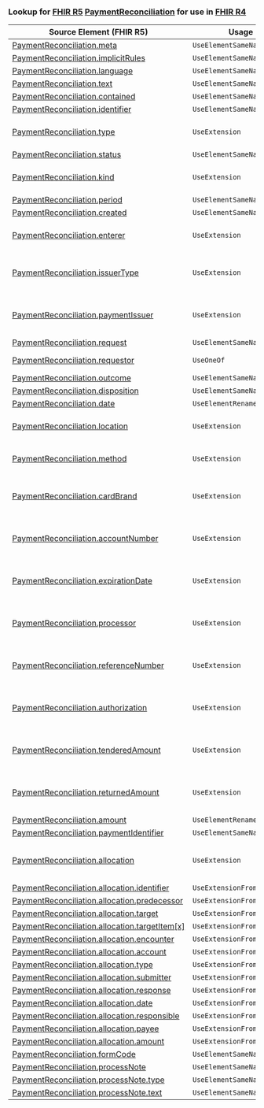 ### Lookup for [FHIR R5](https://hl7.org/fhir/R5/) [PaymentReconciliation](https://hl7.org/fhir/R5/PaymentReconciliation.html) for use in [FHIR R4](https://hl7.org/fhir/R4/)

| Source Element (FHIR R5) | Usage | Target |
| -------------- | ----- | ------ |
| [PaymentReconciliation.meta](https://hl7.org/fhir/R5/PaymentReconciliation.html#resource) | `UseElementSameName` | [PaymentReconciliation.meta](https://hl7.org/fhir/R4/PaymentReconciliation.html#resource) |
| [PaymentReconciliation.implicitRules](https://hl7.org/fhir/R5/PaymentReconciliation.html#resource) | `UseElementSameName` | [PaymentReconciliation.implicitRules](https://hl7.org/fhir/R4/PaymentReconciliation.html#resource) |
| [PaymentReconciliation.language](https://hl7.org/fhir/R5/PaymentReconciliation.html#resource) | `UseElementSameName` | [PaymentReconciliation.language](https://hl7.org/fhir/R4/PaymentReconciliation.html#resource) |
| [PaymentReconciliation.text](https://hl7.org/fhir/R5/PaymentReconciliation.html#resource) | `UseElementSameName` | [PaymentReconciliation.text](https://hl7.org/fhir/R4/PaymentReconciliation.html#resource) |
| [PaymentReconciliation.contained](https://hl7.org/fhir/R5/PaymentReconciliation.html#resource) | `UseElementSameName` | [PaymentReconciliation.contained](https://hl7.org/fhir/R4/PaymentReconciliation.html#resource) |
| [PaymentReconciliation.identifier](https://hl7.org/fhir/R5/PaymentReconciliation.html#resource) | `UseElementSameName` | [PaymentReconciliation.identifier](https://hl7.org/fhir/R4/PaymentReconciliation.html#resource) |
| [PaymentReconciliation.type](https://hl7.org/fhir/R5/PaymentReconciliation.html#resource) | `UseExtension` | [http://hl7.org/fhir/5.0/StructureDefinition/extension-PaymentReconciliation.type](StructureDefinition-ext-R5-PaymentReconciliation.type.html) |
| [PaymentReconciliation.status](https://hl7.org/fhir/R5/PaymentReconciliation.html#resource) | `UseElementSameName` | [PaymentReconciliation.status](https://hl7.org/fhir/R4/PaymentReconciliation.html#resource) |
| [PaymentReconciliation.kind](https://hl7.org/fhir/R5/PaymentReconciliation.html#resource) | `UseExtension` | [http://hl7.org/fhir/5.0/StructureDefinition/extension-PaymentReconciliation.kind](StructureDefinition-ext-R5-PaymentReconciliation.kind.html) |
| [PaymentReconciliation.period](https://hl7.org/fhir/R5/PaymentReconciliation.html#resource) | `UseElementSameName` | [PaymentReconciliation.period](https://hl7.org/fhir/R4/PaymentReconciliation.html#resource) |
| [PaymentReconciliation.created](https://hl7.org/fhir/R5/PaymentReconciliation.html#resource) | `UseElementSameName` | [PaymentReconciliation.created](https://hl7.org/fhir/R4/PaymentReconciliation.html#resource) |
| [PaymentReconciliation.enterer](https://hl7.org/fhir/R5/PaymentReconciliation.html#resource) | `UseExtension` | [http://hl7.org/fhir/5.0/StructureDefinition/extension-PaymentReconciliation.enterer](StructureDefinition-ext-R5-PaymentReconciliation.enterer.html) |
| [PaymentReconciliation.issuerType](https://hl7.org/fhir/R5/PaymentReconciliation.html#resource) | `UseExtension` | [http://hl7.org/fhir/5.0/StructureDefinition/extension-PaymentReconciliation.issuerType](StructureDefinition-ext-R5-PaymentReconciliation.issuerType.html) |
| [PaymentReconciliation.paymentIssuer](https://hl7.org/fhir/R5/PaymentReconciliation.html#resource) | `UseExtension` | [http://hl7.org/fhir/5.0/StructureDefinition/extension-PaymentReconciliation.paymentIssuer](StructureDefinition-ext-R5-PaymentReconciliation.paymentIssuer.html) |
| [PaymentReconciliation.request](https://hl7.org/fhir/R5/PaymentReconciliation.html#resource) | `UseElementSameName` | [PaymentReconciliation.request](https://hl7.org/fhir/R4/PaymentReconciliation.html#resource) |
| [PaymentReconciliation.requestor](https://hl7.org/fhir/R5/PaymentReconciliation.html#resource) | `UseOneOf` | [PaymentReconciliation.requestor](https://hl7.org/fhir/R4/PaymentReconciliation.html#resource)<br />[PaymentReconciliation.requestor](https://hl7.org/fhir/R4/PaymentReconciliation.html#resource) |
| [PaymentReconciliation.outcome](https://hl7.org/fhir/R5/PaymentReconciliation.html#resource) | `UseElementSameName` | [PaymentReconciliation.outcome](https://hl7.org/fhir/R4/PaymentReconciliation.html#resource) |
| [PaymentReconciliation.disposition](https://hl7.org/fhir/R5/PaymentReconciliation.html#resource) | `UseElementSameName` | [PaymentReconciliation.disposition](https://hl7.org/fhir/R4/PaymentReconciliation.html#resource) |
| [PaymentReconciliation.date](https://hl7.org/fhir/R5/PaymentReconciliation.html#resource) | `UseElementRenamed` | [PaymentReconciliation.paymentDate](https://hl7.org/fhir/R4/PaymentReconciliation.html#resource) |
| [PaymentReconciliation.location](https://hl7.org/fhir/R5/PaymentReconciliation.html#resource) | `UseExtension` | [http://hl7.org/fhir/5.0/StructureDefinition/extension-PaymentReconciliation.location](StructureDefinition-ext-R5-PaymentReconciliation.location.html) |
| [PaymentReconciliation.method](https://hl7.org/fhir/R5/PaymentReconciliation.html#resource) | `UseExtension` | [http://hl7.org/fhir/5.0/StructureDefinition/extension-PaymentReconciliation.method](StructureDefinition-ext-R5-PaymentReconciliation.method.html) |
| [PaymentReconciliation.cardBrand](https://hl7.org/fhir/R5/PaymentReconciliation.html#resource) | `UseExtension` | [http://hl7.org/fhir/5.0/StructureDefinition/extension-PaymentReconciliation.cardBrand](StructureDefinition-ext-R5-PaymentReconciliation.cardBrand.html) |
| [PaymentReconciliation.accountNumber](https://hl7.org/fhir/R5/PaymentReconciliation.html#resource) | `UseExtension` | [http://hl7.org/fhir/5.0/StructureDefinition/extension-PaymentReconciliation.accountNumber](StructureDefinition-ext-R5-PaymentReconciliation.accountNumber.html) |
| [PaymentReconciliation.expirationDate](https://hl7.org/fhir/R5/PaymentReconciliation.html#resource) | `UseExtension` | [http://hl7.org/fhir/5.0/StructureDefinition/extension-PaymentReconciliation.expirationDate](StructureDefinition-ext-R5-PaymentReconciliation.expirationDate.html) |
| [PaymentReconciliation.processor](https://hl7.org/fhir/R5/PaymentReconciliation.html#resource) | `UseExtension` | [http://hl7.org/fhir/5.0/StructureDefinition/extension-PaymentReconciliation.processor](StructureDefinition-ext-R5-PaymentReconciliation.processor.html) |
| [PaymentReconciliation.referenceNumber](https://hl7.org/fhir/R5/PaymentReconciliation.html#resource) | `UseExtension` | [http://hl7.org/fhir/5.0/StructureDefinition/extension-PaymentReconciliation.referenceNumber](StructureDefinition-ext-R5-PaymentReconciliation.referenceNumber.html) |
| [PaymentReconciliation.authorization](https://hl7.org/fhir/R5/PaymentReconciliation.html#resource) | `UseExtension` | [http://hl7.org/fhir/5.0/StructureDefinition/extension-PaymentReconciliation.authorization](StructureDefinition-ext-R5-PaymentReconciliation.authorization.html) |
| [PaymentReconciliation.tenderedAmount](https://hl7.org/fhir/R5/PaymentReconciliation.html#resource) | `UseExtension` | [http://hl7.org/fhir/5.0/StructureDefinition/extension-PaymentReconciliation.tenderedAmount](StructureDefinition-ext-R5-PaymentReconciliation.tenderedAmount.html) |
| [PaymentReconciliation.returnedAmount](https://hl7.org/fhir/R5/PaymentReconciliation.html#resource) | `UseExtension` | [http://hl7.org/fhir/5.0/StructureDefinition/extension-PaymentReconciliation.returnedAmount](StructureDefinition-ext-R5-PaymentReconciliation.returnedAmount.html) |
| [PaymentReconciliation.amount](https://hl7.org/fhir/R5/PaymentReconciliation.html#resource) | `UseElementRenamed` | [PaymentReconciliation.paymentAmount](https://hl7.org/fhir/R4/PaymentReconciliation.html#resource) |
| [PaymentReconciliation.paymentIdentifier](https://hl7.org/fhir/R5/PaymentReconciliation.html#resource) | `UseElementSameName` | [PaymentReconciliation.paymentIdentifier](https://hl7.org/fhir/R4/PaymentReconciliation.html#resource) |
| [PaymentReconciliation.allocation](https://hl7.org/fhir/R5/PaymentReconciliation.html#resource) | `UseExtension` | [http://hl7.org/fhir/5.0/StructureDefinition/extension-PaymentReconciliation.allocation](StructureDefinition-ext-R5-PaymentReconciliation.allocation.html) |
| [PaymentReconciliation.allocation.identifier](https://hl7.org/fhir/R5/PaymentReconciliation.html#resource) | `UseExtensionFromAncestor` | - |
| [PaymentReconciliation.allocation.predecessor](https://hl7.org/fhir/R5/PaymentReconciliation.html#resource) | `UseExtensionFromAncestor` | - |
| [PaymentReconciliation.allocation.target](https://hl7.org/fhir/R5/PaymentReconciliation.html#resource) | `UseExtensionFromAncestor` | - |
| [PaymentReconciliation.allocation.targetItem[x]](https://hl7.org/fhir/R5/PaymentReconciliation.html#resource) | `UseExtensionFromAncestor` | - |
| [PaymentReconciliation.allocation.encounter](https://hl7.org/fhir/R5/PaymentReconciliation.html#resource) | `UseExtensionFromAncestor` | - |
| [PaymentReconciliation.allocation.account](https://hl7.org/fhir/R5/PaymentReconciliation.html#resource) | `UseExtensionFromAncestor` | - |
| [PaymentReconciliation.allocation.type](https://hl7.org/fhir/R5/PaymentReconciliation.html#resource) | `UseExtensionFromAncestor` | - |
| [PaymentReconciliation.allocation.submitter](https://hl7.org/fhir/R5/PaymentReconciliation.html#resource) | `UseExtensionFromAncestor` | - |
| [PaymentReconciliation.allocation.response](https://hl7.org/fhir/R5/PaymentReconciliation.html#resource) | `UseExtensionFromAncestor` | - |
| [PaymentReconciliation.allocation.date](https://hl7.org/fhir/R5/PaymentReconciliation.html#resource) | `UseExtensionFromAncestor` | - |
| [PaymentReconciliation.allocation.responsible](https://hl7.org/fhir/R5/PaymentReconciliation.html#resource) | `UseExtensionFromAncestor` | - |
| [PaymentReconciliation.allocation.payee](https://hl7.org/fhir/R5/PaymentReconciliation.html#resource) | `UseExtensionFromAncestor` | - |
| [PaymentReconciliation.allocation.amount](https://hl7.org/fhir/R5/PaymentReconciliation.html#resource) | `UseExtensionFromAncestor` | - |
| [PaymentReconciliation.formCode](https://hl7.org/fhir/R5/PaymentReconciliation.html#resource) | `UseElementSameName` | [PaymentReconciliation.formCode](https://hl7.org/fhir/R4/PaymentReconciliation.html#resource) |
| [PaymentReconciliation.processNote](https://hl7.org/fhir/R5/PaymentReconciliation.html#resource) | `UseElementSameName` | [PaymentReconciliation.processNote](https://hl7.org/fhir/R4/PaymentReconciliation.html#resource) |
| [PaymentReconciliation.processNote.type](https://hl7.org/fhir/R5/PaymentReconciliation.html#resource) | `UseElementSameName` | [PaymentReconciliation.processNote.type](https://hl7.org/fhir/R4/PaymentReconciliation.html#resource) |
| [PaymentReconciliation.processNote.text](https://hl7.org/fhir/R5/PaymentReconciliation.html#resource) | `UseElementSameName` | [PaymentReconciliation.processNote.text](https://hl7.org/fhir/R4/PaymentReconciliation.html#resource) |
